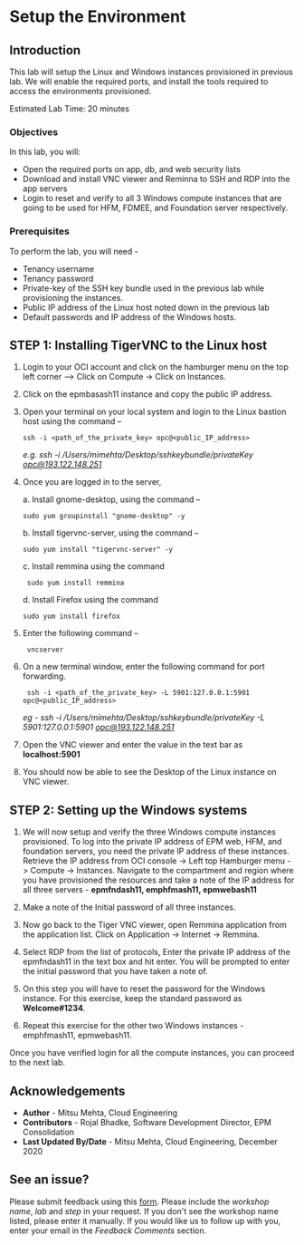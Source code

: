 # Setup the Environment

## Introduction

This lab will setup the Linux and Windows instances provisioned in previous lab. We will enable the required ports, and install the tools required to access the environments provisioned. 

Estimated Lab Time: 20 minutes

### Objectives

In this lab, you will:
* Open the required ports on app, db, and web security lists
* Download and install VNC viewer and Reminna to SSH and RDP into the app servers
* Login to reset and verify to all 3 Windows compute instances that are going to be used for HFM, FDMEE, and Foundation server respectively.

### Prerequisites

To perform the lab, you will need - 

* Tenancy username 
* Tenancy password
* Private-key of the SSH key bundle used in the previous lab while provisioning the instances. 
* Public IP address of the Linux host noted down in the previous lab
* Default passwords and IP address of the Windows hosts.

## **STEP 1**: Installing TigerVNC to the Linux host

1. Login to your OCI account and click on the hamburger menu on the top left corner –> Click on Compute -> Click on Instances. 

2. Click on the epmbasash11 instance and copy the public IP address.

3. Open your terminal on your local system and login to the Linux bastion host using the command – 

   ``ssh -i <path_of_the_private_key> opc@<public_IP_address>``

   *e.g. ssh -i /Users/mimehta/Desktop/sshkeybundle/privateKey opc@193.122.148.251*

4. Once you are logged in to the server, 

   a. Install gnome-desktop, using the command – 

      `` sudo yum groupinstall "gnome-desktop" -y ``

   b. Install tigervnc-server, using the command – 

      `` sudo yum install "tigervnc-server" -y `` 

   c. Install remmina using the command 	

      `` sudo yum install remmina``

   d. Install Firefox using the command 	

      `` sudo yum install firefox ``

5. Enter the following command – 

      `` vncserver``

6. On a new terminal window, enter the following command for port forwarding. 

   `` ssh -i <path_of_the_private_key> -L 5901:127.0.0.1:5901 opc@<public_IP_address>``
   
   *eg - ssh -i /Users/mimehta/Desktop/sshkeybundle/privateKey -L 5901:127.0.0.1:5901 opc@193.122.148.251*

7. Open the VNC viewer and enter the value in the text bar as **localhost:5901**

8. You should now be able to see the Desktop of the Linux instance on VNC viewer. 

## **STEP 2:** Setting up the Windows systems

1. We will now setup and verify the three Windows compute instances provisioned. To log into the private IP address of EPM web, HFM, and foundation servers, you need the private IP address of these instances. Retrieve the IP address from OCI console -> Left top Hamburger menu -> Compute -> Instances. Navigate to the compartment and region where you have provisioned the resources and take a note of the IP address for all three servers - **epmfndash11, emphfmash11, epmwebash11**

2. Make a note of the Initial password of all three instances.

3. Now go back to the Tiger VNC viewer, open Remmina application from the application list. Click on Application -> Internet -> Remmina. 

4. Select RDP from the list of protocols, Enter the private IP address of the epmfndash11 in the text box and hit enter. You will be prompted to enter the initial password that you have taken a note of. 
 
5. On this step you will have to reset the password for the Windows instance. For this exercise, keep the standard password as **Welcome#1234**.

6. Repeat this exercise for the other two Windows instances - emphfmash11, epmwebash11.

Once you have verified login for all the compute instances, you can proceed to the next lab.

## Acknowledgements
* **Author** - Mitsu Mehta, Cloud Engineering
* **Contributors** - Rojal Bhadke, Software Development Director, EPM Consolidation
* **Last Updated By/Date** - Mitsu Mehta, Cloud Engineering, December 2020

## See an issue?
Please submit feedback using this [form](https://apexapps.oracle.com/pls/apex/f?p=133:1:::::P1_FEEDBACK:1). Please include the *workshop name*, *lab* and *step* in your request.  If you don't see the workshop name listed, please enter it manually. If you would like us to follow up with you, enter your email in the *Feedback Comments* section.
